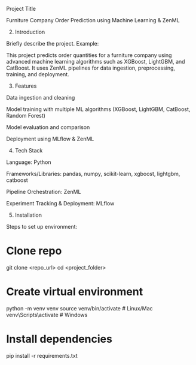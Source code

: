 Project Title

Furniture Company Order Prediction using Machine Learning & ZenML

2. Introduction

Briefly describe the project.
Example:

This project predicts order quantities for a furniture company using advanced machine learning algorithms such as XGBoost, LightGBM, and CatBoost. It uses ZenML pipelines for data ingestion, preprocessing, training, and deployment.

3. Features

Data ingestion and cleaning

Model training with multiple ML algorithms (XGBoost, LightGBM, CatBoost, Random Forest)

Model evaluation and comparison

Deployment using MLflow & ZenML

4. Tech Stack

Language: Python

Frameworks/Libraries: pandas, numpy, scikit-learn, xgboost, lightgbm, catboost

Pipeline Orchestration: ZenML

Experiment Tracking & Deployment: MLflow

5. Installation

Steps to set up environment:

# Clone repo
git clone <repo_url>
cd <project_folder>

# Create virtual environment
python -m venv venv
source venv/bin/activate   # Linux/Mac
venv\Scripts\activate      # Windows

# Install dependencies
pip install -r requirements.txt
